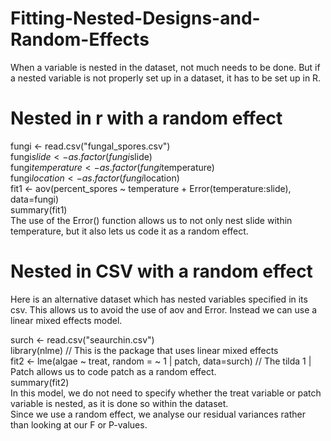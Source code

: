 # Fitting-Nested-Designs-and-Random-Effects
When a variable is nested in the dataset, not much needs to be done. But if a nested variable is not properly set up in a dataset, it has to be set up in R.

# Nested in r with a random effect
fungi <- read.csv("fungal_spores.csv")  
fungi$slide <- as.factor(fungi$slide)  
fungi$temperature <- as.factor(fungi$temperature)  
fungi$location <- as.factor(fungi$location)  
fit1 <- aov(percent_spores ~ temperature + Error(temperature:slide), data=fungi)  
summary(fit1)  
The use of the Error() function allows us to not only nest slide within temperature, but it also lets us code it as a random effect.  

# Nested in CSV with a random effect
Here is an alternative dataset which has nested variables specified in its csv. This allows us to avoid the use of aov and Error. Instead we can use a linear mixed effects model.  

surch <- read.csv("seaurchin.csv")  
library(nlme) // This is the package that uses linear mixed effects  
fit2 <- lme(algae ~ treat, random = ~ 1 | patch,  data=surch) // The tilda 1 | Patch allows us to code patch as a random effect.  
summary(fit2)  
In this model, we do not need to specify whether the treat variable or patch variable is nested, as it is done so within the dataset.  
Since we use a random effect, we analyse our residual variances rather than looking at our F or P-values.  
